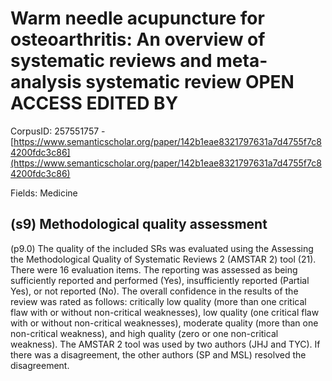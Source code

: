 # Warm needle acupuncture for osteoarthritis: An overview of systematic reviews and meta-analysis systematic review OPEN ACCESS EDITED BY

CorpusID: 257551757 - [https://www.semanticscholar.org/paper/142b1eae8321797631a7d4755f7c84200fdc3c86](https://www.semanticscholar.org/paper/142b1eae8321797631a7d4755f7c84200fdc3c86)

Fields: Medicine

## (s9) Methodological quality assessment
(p9.0) The quality of the included SRs was evaluated using the Assessing the Methodological Quality of Systematic Reviews 2 (AMSTAR 2) tool (21). There were 16 evaluation items. The reporting was assessed as being sufficiently reported and performed (Yes), insufficiently reported (Partial Yes), or not reported (No). The overall confidence in the results of the review was rated as follows: critically low quality (more than one critical flaw with or without non-critical weaknesses), low quality (one critical flaw with or without non-critical weaknesses), moderate quality (more than one non-critical weakness), and high quality (zero or one non-critical weakness). The AMSTAR 2 tool was used by two authors (JHJ and TYC). If there was a disagreement, the other authors (SP and MSL) resolved the disagreement.
